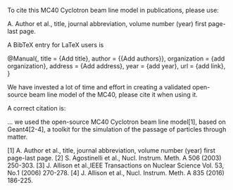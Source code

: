 To cite this MC40 Cyclotron beam line model in publications, please use:

A. Author et al., title, journal abbreviation, volume number (year) first page-last page. 

A BibTeX entry for LaTeX users is

  @Manual{,
    title = {Add title},
    author = {{Add authors}},
    organization = {add organization},
    address = {Add address},
    year = {add year},
    url = {add link},
  }

We have invested a lot of time and effort in creating a validated open-source beam line model of the MC40, please cite it when using it.

A correct citation is:

... we used the open-source MC40 Cyclotron beam line model[1], based on Geant4[2-4], a toolkit for the simulation of the passage of particles through matter.

[1] A. Author et al., title, journal abbreviation, volume number (year) first page-last page.
[2] S. Agostinelli et al., Nucl. Instrum. Meth. A 506 (2003) 250-303.
[3] J. Allison et al.,IEEE Transactions on Nuclear Science Vol. 53, No.1 (2006) 270-278.
[4] J. Allison et al., Nucl. Instrum. Meth. A 835 (2016) 186-225.
